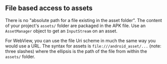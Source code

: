 

## File based access to assets

There is no "absolute path for a file existing in the asset folder". The content of your project's `assets/` folder are packaged in the APK file. Use an `AssetManager` object to get an `InputStream` on an asset.

For WebView, you can use the file Uri scheme in much the same way you would use a URL. The syntax for assets is `file:///android_asset/...` (note: three slashes) where the ellipsis is the path of the file from within the `assets/` folder.


